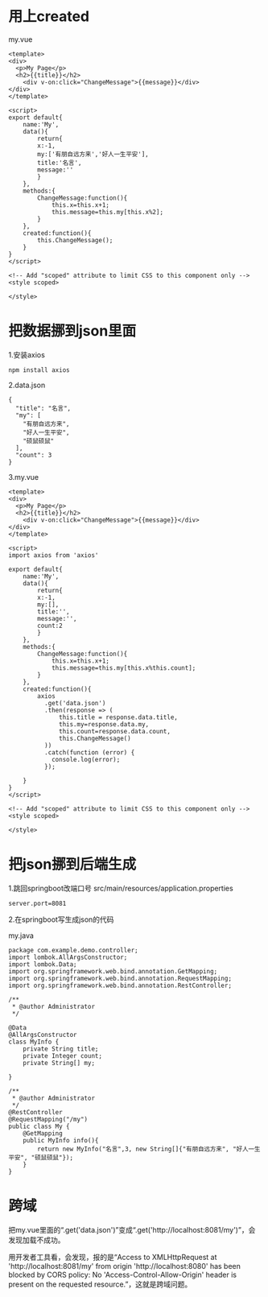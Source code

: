 # 用上created
my.vue
```
<template>
<div>
  <p>My Page</p>
  <h2>{{title}}</h2>
    <div v-on:click="ChangeMessage">{{message}}</div>
</div>
</template>

<script>
export default{
    name:'My',
    data(){
        return{
        x:-1,
        my:['有朋自远方来','好人一生平安'],
        title:'名言',
        message:''
        }
    },
    methods:{
        ChangeMessage:function(){
            this.x=this.x+1;
            this.message=this.my[this.x%2];
        }
    },
    created:function(){
        this.ChangeMessage();
    }
}
</script>

<!-- Add "scoped" attribute to limit CSS to this component only -->
<style scoped>

</style>

```

# 把数据挪到json里面
1.安装axios
```
npm install axios
```
2.data.json
```
{
  "title": "名言",
  "my": [
    "有朋自远方来",
    "好人一生平安",
    "硕鼠硕鼠"
  ],
  "count": 3
}
```
3.my.vue
```
<template>
<div>
  <p>My Page</p>
  <h2>{{title}}</h2>
    <div v-on:click="ChangeMessage">{{message}}</div>
</div>
</template>

<script>
import axios from 'axios'

export default{
    name:'My',
    data(){
        return{
        x:-1,
        my:[],
        title:'',
        message:'',
        count:2
        }
    },
    methods:{
        ChangeMessage:function(){
            this.x=this.x+1;
            this.message=this.my[this.x%this.count];
        }
    },
    created:function(){
        axios
          .get('data.json')
          .then(response => (
              this.title = response.data.title,
              this.my=response.data.my,
              this.count=response.data.count,
              this.ChangeMessage()
          ))
          .catch(function (error) { 
            console.log(error);
          });

    }
}
</script>

<!-- Add "scoped" attribute to limit CSS to this component only -->
<style scoped>

</style>

```

# 把json挪到后端生成
1.跳回springboot改端口号
src/main/resources/application.properties
```
server.port=8081
```
2.在springboot写生成json的代码

my.java
```
package com.example.demo.controller;
import lombok.AllArgsConstructor;
import lombok.Data;
import org.springframework.web.bind.annotation.GetMapping;
import org.springframework.web.bind.annotation.RequestMapping;
import org.springframework.web.bind.annotation.RestController;

/**
 * @author Administrator
 */

@Data
@AllArgsConstructor
class MyInfo {
    private String title;
    private Integer count;
    private String[] my;

}

/**
 * @author Administrator
 */
@RestController
@RequestMapping("/my")
public class My {
    @GetMapping
    public MyInfo info(){
        return new MyInfo("名言",3, new String[]{"有朋自远方来", "好人一生平安", "硕鼠硕鼠"});
    }
}

```

# 跨域
把my.vue里面的“.get('data.json')”变成“.get('http://localhost:8081/my')”，会发现加载不成功。

用开发者工具看，会发现，报的是“Access to XMLHttpRequest at 'http://localhost:8081/my' from origin 'http://localhost:8080' has been blocked by CORS policy: No 'Access-Control-Allow-Origin' header is present on the requested resource.”，这就是跨域问题。
